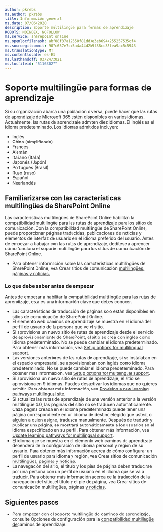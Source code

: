 ```yaml
---
author: pkrebs
ms.author: pkrebs
title: Información general
ms.date: 07/06/2020
description: Soporte multilingüe para formas de aprendizaje
ROBOTS: NOINDEX, NOFOLLOW
ms.service: sharepoint online
ms.openlocfilehash: abf08f37a12550f81dd3e3eb6944255257535cf4
ms.sourcegitcommit: 907c657e7cc5a4a44d2b9f38cc35fea9ac5c5943
ms.translationtype: MT
ms.contentlocale: es-ES
ms.lasthandoff: 03/24/2021
ms.locfileid: "51163027"
---
```

# <a name="multilingual-support-for-learning-pathways"></a>Soporte multilingüe para formas de aprendizaje

Si su organización abarca una población diversa, puede hacer que las rutas de aprendizaje de Microsoft 365 estén disponibles en varios idiomas. Actualmente, las rutas de aprendizaje admiten diez idiomas. El inglés es el idioma predeterminado. Los idiomas admitidos incluyen:   

- Inglés    
- Chino (simplificado)
- Francés
- Alemán
- Italiano (Italia)
- Japonés (Japón)
- Portugués (Brasil)
- Ruso (ruso)
- Español
- Neerlandés

## <a name="get-familiar-with-the-sharepoint-online-multilingual-features"></a>Familiarizarse con las características multilingües de SharePoint Online
Las características multilingües de SharePoint Online habilitan la compatibilidad multilingüe para las rutas de aprendizaje para los sitios de comunicación.
Con la compatibilidad multilingüe de SharePoint Online, puede proporcionar páginas traducidas, publicaciones de noticias y elementos de interfaz de usuario en el idioma preferido del usuario. Antes de empezar a trabajar con las rutas de aprendizaje, dedítese a aprender cómo funciona el soporte multilingüe para los sitios de comunicación de SharePoint Online. 
- Para obtener información sobre las características multilingües de SharePoint Online, vea Crear sitios de comunicación [multilingües, páginas y noticias.](https://support.office.com/article/2bb7d610-5453-41c6-a0e8-6f40b3ed750c) 

### <a name="what-you-should-know-before-getting-started"></a>Lo que debe saber antes de empezar 
Antes de empezar a habilitar la compatibilidad multilingüe para las rutas de aprendizaje, esta es una información clave que debes conocer. 

- Las características de traducción de páginas solo están disponibles en sitios de comunicación de SharePoint Online.
- El elemento web caminos de aprendizaje se muestra en el idioma del perfil de usuario de la persona que ve el sitio.   
- Si aprovisiona un nuevo sitio de rutas de aprendizaje desde el servicio de aprovisionamiento de SharePoint, el sitio se crea con inglés como idioma predeterminado. No se puede cambiar el idioma predeterminado. Para obtener más información, vea [Setup options for multilingual support](./custom_setupoptions_ml.md).
- Las versiones anteriores de las rutas de aprendizaje, si se instalaban en el espacio empresarial, se aprovisionaban con inglés como idioma predeterminado. No se puede cambiar el idioma predeterminado. Para obtener más información, vea [Setup options for multilingual support](./custom_setupoptions_ml.md).
- Si aprovisiona un nuevo sitio de rutas de aprendizaje, el sitio se aprovisiona en 9 idiomas. Puedes desactivar los idiomas que no quieres admitir. Para obtener más información, vea [Provision a new learning pathways multilingual site](./custom_provision_ml.md).  
- Si actualiza las rutas de aprendizaje de una versión anterior a la versión multilingüe 4.0, las páginas del sitio no se traducen automáticamente. Cada página creada en el idioma predeterminado puede tener una página correspondiente en un idioma de destino elegido que usted, o alguien a quien asigne, traduzca manualmente. Después de traducir y publicar una página, se mostrará automáticamente a los usuarios en el idioma especificado en su perfil. Para obtener más información, vea [Update learning pathways for multilingual support](./custom_update_ml.md). 
- El idioma que se muestra en el elemento web caminos de aprendizaje dependerá de la configuración de idioma personal y región de su usuario. Para obtener más información acerca de cómo configurar un perfil de usuario para idioma y región, vea Crear sitios de comunicación [multilingües, páginas y noticias](https://support.office.com/article/2bb7d610-5453-41c6-a0e8-6f40b3ed750c). 
- La navegación del sitio, el título y los pies de página deben traducirse por una persona con un perfil de usuario en el idioma que se va a traducir. Para obtener más información acerca de la traducción de la navegación del sitio, el título y el pie de página, vea Crear sitios de comunicación multilingües, páginas [y noticias](https://support.office.com/article/2bb7d610-5453-41c6-a0e8-6f40b3ed750c).

## <a name="next-steps"></a>Siguientes pasos
- Para empezar con el soporte multilingüe de caminos de aprendizaje, consulte Opciones de configuración para la [compatibilidad multilingüe de](./custom_setupoptions_ml.md)caminos de aprendizaje.